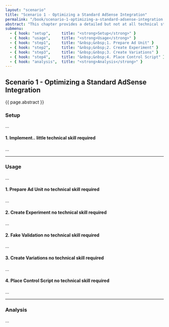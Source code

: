 ```yaml
---
layout: "scenario"
title: "Scenario 1 - Optimizing a Standard AdSense Integration"
permalink: "/book/scenario-1-optimizing-a-standard-adsense-integration.html"
abstract: "This chapter provides a detailed but not at all technical step by step guide for the people operating the adverts. Start reading here if you to skip the background and get started right away."
submenu:
  - { hook: "setup",     title: "<strong>Setup</strong>" }
  - { hook: "usage",     title: "<strong>Usage</strong>" }
  - { hook: "step1",     title: "&nbsp;&nbsp;1. Prepare Ad Unit" }
  - { hook: "step2",     title: "&nbsp;&nbsp;2. Create Experiment" }
  - { hook: "step3",     title: "&nbsp;&nbsp;3. Create Variations" }
  - { hook: "step4",     title: "&nbsp;&nbsp;4. Place Control Script" }
  - { hook: "analysis",  title: "<strong>Analysis</strong>" }
---
```

## Scenario 1 - Optimizing a Standard AdSense Integration

{{ page.abstract }}

### Setup<a name="setup">&nbsp;</a>

...

#### 1. Implement..<a name="step1">&nbsp;</a><span class="label warning">little technical skill required</span>

...

---

### Usage<a name="usage">&nbsp;</a>

...

#### 1. Prepare Ad Unit<a name="step1">&nbsp;</a><span class="label">no technical skill required</span>

...

#### 2. Create Experiment<a name="step2">&nbsp;</a><span class="label">no technical skill required</span>

...

#### 2. Fake Validation<a name="step2">&nbsp;</a><span class="label">no technical skill required</span>

...

#### 3. Create Variations<a name="step3">&nbsp;</a><span class="label">no technical skill required</span>

...

#### 4. Place Control Script<a name="step4">&nbsp;</a><span class="label">no technical skill required</span>

...

---

### Analysis<a name="analysis">&nbsp;</a>

...